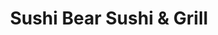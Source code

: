 ---
layout: place
title: "Sushi Bear Sushi & Grill"
permalink: /florida/jacksonville/sushi-bear-sushi-grill.html
stateAbbr: FL
stateName: Florida
cityName: Jacksonville
place_id: ChIJO_KdM2i45YgRapsDIeWzMM8
photos:
  - name: >-
      places/ChIJO_KdM2i45YgRapsDIeWzMM8/photos/AeeoHcKiFhTLD7qtmMlv6OnvqnaN0KoVRncot9WuMA-lChq55OO3wvE6EmI0oVdlwSe8UWm43kiP0VdnkGFrPyPXTi0z9ltjjdbekTkMVVYhEuobBK5E8SbLaq-NuN45PUAJFTGL1Bt5kWDFysJCsJfAJ9jbjBcYnoGbcFU7wqTNqWiEunvjsnnrtu7b0e_hkrWVTC_xOG9hcpmGYkh_hf_9M_hdMUtt6143zAZyVq-aGlfCAuS1sFT705HImtwvyHh2xGMmdk7ks65hyEndK30vkFncARRvio0UZRV6xug7-Pe4BA
    widthPx: 700
    heightPx: 471
    authorAttributions:
      - displayName: Sushi Bear Sushi & Grill
        uri: https://maps.google.com/maps/contrib/105240664997790851863
        photoUri: >-
          https://lh3.googleusercontent.com/a-/ALV-UjWFyiiOiheGhorRzsaHlXp56_nR-xZTB9hH30ZN4SAWT-x7EcU=s100-p-k-no-mo
    flagContentUri: >-
      https://www.google.com/local/imagery/report/?cb_client=maps_api_places.places_api&image_key=!1e10!2sAF1QipPeAqKGnnU2kwjLGGZr0VhOxW7T7x48Afv7Sjek&hl=en-US
    googleMapsUri: >-
      https://www.google.com/maps/place//data=!3m4!1e2!3m2!1sAF1QipPeAqKGnnU2kwjLGGZr0VhOxW7T7x48Afv7Sjek!2e10!4m2!3m1!1s0x88e5b868339df23b:0xcf30b3e521039b6a
  - name: >-
      places/ChIJO_KdM2i45YgRapsDIeWzMM8/photos/AeeoHcJ_y9OljKxSVhvBLEFJktmBu7hINlptMV3_Vbvd-I4fAaoIVZu61e6QfkD1EfFMvTXmb8e8N4M7KkiCOfCVITTxcTxi2jQUO_Hh6ExxTK_fcrHjxx88bcRmVz0EyZzDYS8sSzhJECuR0kcjzqPMB1dNLvCWwKIkyjNAuT0iKRW89xyob_yimr2WgDhuekHCpgR47R_N82ITWuQzaHkhe2_uRmAKLBqRGo-YncEWjwwBYmDOrJjXSGZz1LeVjH2suuKm9yzVY8aqr2tcEgEPGSC6IpUuj88FgUO8cTUAXjVCtw
    widthPx: 850
    heightPx: 314
    authorAttributions:
      - displayName: Sushi Bear Sushi & Grill
        uri: https://maps.google.com/maps/contrib/105240664997790851863
        photoUri: >-
          https://lh3.googleusercontent.com/a-/ALV-UjWFyiiOiheGhorRzsaHlXp56_nR-xZTB9hH30ZN4SAWT-x7EcU=s100-p-k-no-mo
    flagContentUri: >-
      https://www.google.com/local/imagery/report/?cb_client=maps_api_places.places_api&image_key=!1e10!2sAF1QipMTr_a8J3-eknMhMlsnQFFFAzs3_6hW1N_Ev0H-&hl=en-US
    googleMapsUri: >-
      https://www.google.com/maps/place//data=!3m4!1e2!3m2!1sAF1QipMTr_a8J3-eknMhMlsnQFFFAzs3_6hW1N_Ev0H-!2e10!4m2!3m1!1s0x88e5b868339df23b:0xcf30b3e521039b6a
  - name: >-
      places/ChIJO_KdM2i45YgRapsDIeWzMM8/photos/AeeoHcLYMD491_MyA0fNL1xfSMHcUfx7Y1k3J67dCk8iXGoVwX5BC8T_Oae-Of63HZbc36h1fv0OIaMFY_l1GATHbMDDAVc2aaTxVo9yW_l-eu2BSqh3ySn6lCPsvzRZaIB5BPBzk01UbvgqDZK3okpYU491lwiEqJZR38G_DHkfu08Vh9IsxU_yE0o_y1IgA3tyxXuHujTtzwsaJ-x2ZRWhMZVe8v5Ti_b69dlcAoJOzRR3R6bdXanyRsxHKIvlMtauFD44FcIpVllCl17q8OFVjMTEszGr2oQ8UfhmZTqpg0FLZdClzGy1jHaw81HUFZLqovUqjc_TCEMaY6dE9ox8AON8VP2kWtFmVM_7MOFq75OOMYbFH_A-w5NHxC-Zlsy1kuGvOz6kyhrpiOo7vQOOdXb29SbqO4mB0SwNLi_GdgLFgg
    widthPx: 4000
    heightPx: 3000
    authorAttributions:
      - displayName: Christen B
        uri: https://maps.google.com/maps/contrib/115782155454801242555
        photoUri: >-
          https://lh3.googleusercontent.com/a/ACg8ocLjOZSv0UvO5FN8GSBGhLcuwQckVgYDQM_Oe2ZP98KH45-y3W8=s100-p-k-no-mo
    flagContentUri: >-
      https://www.google.com/local/imagery/report/?cb_client=maps_api_places.places_api&image_key=!1e10!2sCIHM0ogKEICAgMCw9_CJLQ&hl=en-US
    googleMapsUri: >-
      https://www.google.com/maps/place//data=!3m4!1e2!3m2!1sCIHM0ogKEICAgMCw9_CJLQ!2e10!4m2!3m1!1s0x88e5b868339df23b:0xcf30b3e521039b6a
  - name: >-
      places/ChIJO_KdM2i45YgRapsDIeWzMM8/photos/AeeoHcJR8Vm6iebUU-BROE_QDTnZd3D2a3WGNq3Byb9_cuOOuJxYTLqrwnoSIh7VjqV_bQgJH5_jxqAanPCTkUOuwbhVbAzKo9Jv6-vltXphRVyJtVbzc4atH7I3sqp3oS-tahq_IeUnhBqF38cf4AZ__lixAUqZDlkduPyIIVNkL-hikjHvqnM0txezVmxxSGX9BoZxM7drPZuaOKJE3n33n-UKCgz7eV2mInkDkr3dFOajR7aoLPiWfAmLtr7dQWt5IafCg3pUNTZJSf-9eY8wRoGwF7siKHRWyUXQNN8wAU08hKHYDkR7LSnEXTb8JDz7aNippVJdznF9j3dmn3-7UJAgyOKw2N2igZ9Zb5fpiM314Mpd24uP6XqV6qVZWT9VM6mtggtl35wP7v-wtwjhyIERc3069cIzQ0NJmOTjwavuFpoM
    widthPx: 1868
    heightPx: 4000
    authorAttributions:
      - displayName: Elaine Lowery
        uri: https://maps.google.com/maps/contrib/103474112266148853490
        photoUri: >-
          https://lh3.googleusercontent.com/a-/ALV-UjWTd6J8OFASMw24vEHWda5ibgzk_BLkS2jHLCYud3PYhO08Mcna2A=s100-p-k-no-mo
    flagContentUri: >-
      https://www.google.com/local/imagery/report/?cb_client=maps_api_places.places_api&image_key=!1e10!2sCIHM0ogKEICAgICBtJuK7gE&hl=en-US
    googleMapsUri: >-
      https://www.google.com/maps/place//data=!3m4!1e2!3m2!1sCIHM0ogKEICAgICBtJuK7gE!2e10!4m2!3m1!1s0x88e5b868339df23b:0xcf30b3e521039b6a
  - name: >-
      places/ChIJO_KdM2i45YgRapsDIeWzMM8/photos/AeeoHcKc-zc8_vwbXFK2Ueha-aJ-UMsIwQYugsei80-JAwTh9kpIngE0_OxHdAAE95GnAdPe5uTx5A_0gi2U4GtMBDLusCleB8BzHdhs_76SESJ1FIaDLWHavxPUVoavzr437iJh_eeztxZ1eBGIwqZUKnXkZ_G3PBnAulsO-pP60u7qXjBDFplhQQI9dUkeGWWzvkTJvZHFHswkLNQHntltvgkwWS_kt8V7m588lB3UvXovf8fTA3KuXPyvfKQNvG9ZpkL4UGcqgsyXegqMVv2rrpQoZeciTT9WOZkZSPEF3GRRR8Ig2wQ0PY5sydywXJNpS0q78seUA02BaNzUtTjM55KrRt4yLrqQhnJyo1txjCXJHded8WAd1S14qZqcA65_C58UY-KT_W-a3xUtoSqGCQoI2PZawRg37Nl_DFzoEDRrCm72
    widthPx: 4000
    heightPx: 1868
    authorAttributions:
      - displayName: Elaine Lowery
        uri: https://maps.google.com/maps/contrib/103474112266148853490
        photoUri: >-
          https://lh3.googleusercontent.com/a-/ALV-UjWTd6J8OFASMw24vEHWda5ibgzk_BLkS2jHLCYud3PYhO08Mcna2A=s100-p-k-no-mo
    flagContentUri: >-
      https://www.google.com/local/imagery/report/?cb_client=maps_api_places.places_api&image_key=!1e10!2sCIHM0ogKEICAgICBtJvBowE&hl=en-US
    googleMapsUri: >-
      https://www.google.com/maps/place//data=!3m4!1e2!3m2!1sCIHM0ogKEICAgICBtJvBowE!2e10!4m2!3m1!1s0x88e5b868339df23b:0xcf30b3e521039b6a
  - name: >-
      places/ChIJO_KdM2i45YgRapsDIeWzMM8/photos/AeeoHcI3IipezVxfImRHiP223lhB-yPCb9xv2ShIziZGlIcs4Z0ncrQwJxMxouqgCIM_l18cZs3rgcVrwi_FPMWxYZAYfeTAoFsWYBQMBxO0nmAtCYbeQp1XMobmXQupVIUMkR9tzxeSi7ovUtovRxEQ3lk6aamLVGfjpxm5yC2nk42YCCRnD1I7sEE-fdl9lGaQXVA0Inwn3HVoQK3xGJxiJYUs0kctIAuHfUeXUPYAUOFewE-se-eiojn33M4yMdA450snOm42AT6kYWzuSaFC5k5zSKPC3dLaZV6ff7K6D8EkZxM8oqZYsLfqgsvm_NIEcjnZzKbqUrgp4yYkZvSIciN_OqWtpAoz8OM20zd1_NOY2pm9XXCOvJi4glBk08uPmEUnK5OmFiAJn5ej_3pxVMfinfyBPrxy2Z00T05MvWxDOw
    widthPx: 4000
    heightPx: 2252
    authorAttributions:
      - displayName: jennifer james
        uri: https://maps.google.com/maps/contrib/115752715820789940446
        photoUri: >-
          https://lh3.googleusercontent.com/a/ACg8ocLaikdWocNy8AFDCbs97ckUeZHSYUS1OqPafWtHEOyfMoCtOw=s100-p-k-no-mo
    flagContentUri: >-
      https://www.google.com/local/imagery/report/?cb_client=maps_api_places.places_api&image_key=!1e10!2sCIHM0ogKEICAgMCA8pvQZw&hl=en-US
    googleMapsUri: >-
      https://www.google.com/maps/place//data=!3m4!1e2!3m2!1sCIHM0ogKEICAgMCA8pvQZw!2e10!4m2!3m1!1s0x88e5b868339df23b:0xcf30b3e521039b6a
  - name: >-
      places/ChIJO_KdM2i45YgRapsDIeWzMM8/photos/AeeoHcKGYu4kkF6lx8jGaCqBCqhMWUX4LlD_ApwghJ8QOk6zO_Qe-Q3ssGuf_XCimGyx7_M815sXQi182F5yzw2VyEP6-Q602earKdJkz_9XehCau33s6fGRGmaNH9Y2KqiROmAuA0DFe3xqh_9AUH0QJWaE1zHz7Nl8aFrxAfyeHqASExlXRUf1HRRNPXVPLkFI8C5baMDWEp2f8EJnOlRmGTxC6h7XIlrFP0kwBAk5K0znYvABdhes6i2S3gSMgRJHPiV6N9hEgDVVwPyj0KwSpu4iesNpT_jTBgieL2iYeubu65apv6D8mlzJcjURcVDEEM4FVjcb0Fvq-1pWtST-VfsaFBbwlx7mF1hBai8DakWXSexncfR9oNmY4xpGC8FsWz1df0K50FMHkPPJ8wtGVbPbSvV-lRlEQK4Z6iE3QXNurA
    widthPx: 1623
    heightPx: 1679
    authorAttributions:
      - displayName: Lu Hoa
        uri: https://maps.google.com/maps/contrib/100048266523143835701
        photoUri: >-
          https://lh3.googleusercontent.com/a/ACg8ocIZULuio_E0TtNK0fXCknD-cnqDiVKApS0lX7Ee5VjHosLtCg=s100-p-k-no-mo
    flagContentUri: >-
      https://www.google.com/local/imagery/report/?cb_client=maps_api_places.places_api&image_key=!1e10!2sCIHM0ogKEICAgICbysiUSQ&hl=en-US
    googleMapsUri: >-
      https://www.google.com/maps/place//data=!3m4!1e2!3m2!1sCIHM0ogKEICAgICbysiUSQ!2e10!4m2!3m1!1s0x88e5b868339df23b:0xcf30b3e521039b6a
  - name: >-
      places/ChIJO_KdM2i45YgRapsDIeWzMM8/photos/AeeoHcIHzoKujvxFpeXzjzTFGbZ8I7eFZhxIZUHj94E2QUFM5wdxF_OOdivSOVZtHW-O2e5FUvWw22oieUB0Ni0nGZsb5NbDsOZS0BOzb-85MjqFp8iMuyj6xeOaQCWo8_xrRZVoE3seluLOWOkIeRkcDAr4231e4QREATm1XnqcZncNmCUls0WE74_a5XfYKvVuLsrh_osDVFBPJfEaSzZ4dO9tydOJZF4PAV5wbDp5A7ORzAl-JD2IGBfxyqcpy74Qwp2S0UUhr50EARX6qQ0-lDvOrM0mTCrqLSfDqZ2PTfBBUVkMu_yTzaSHBIeFjJBE_X_uSq8DMJSnrFtuEgnEvbOgyjfFwkBPSrM6uhrlF-y25ha4Vj9oI8xObV8n3WB5jOPOKIqH3wXDw0tTOqRVQlqxYDbLsodM11zl5yU9djg
    widthPx: 3060
    heightPx: 4080
    authorAttributions:
      - displayName: Pensilwarna Dharma
        uri: https://maps.google.com/maps/contrib/110163608349037467003
        photoUri: >-
          https://lh3.googleusercontent.com/a-/ALV-UjVqWNcNDoxQlCYQ3UvsFKydtkM5YjNqY-z1KNywKS4vF6YAfusm=s100-p-k-no-mo
    flagContentUri: >-
      https://www.google.com/local/imagery/report/?cb_client=maps_api_places.places_api&image_key=!1e10!2sCIHM0ogKEICAgIDXvvziQg&hl=en-US
    googleMapsUri: >-
      https://www.google.com/maps/place//data=!3m4!1e2!3m2!1sCIHM0ogKEICAgIDXvvziQg!2e10!4m2!3m1!1s0x88e5b868339df23b:0xcf30b3e521039b6a
  - name: >-
      places/ChIJO_KdM2i45YgRapsDIeWzMM8/photos/AeeoHcJRFqk9Xvp7hKBRItp8KFV4q_lpx4erZTjatZxuUAhv-9ArFfUd30jLA-CKIDNMIBt0UT2Zd6kNw1fpBAt7OIhVguw2cDyV1pigA_6gkcG0FuyEJ7QdRrv2BXBH8vhegPxuy3XH03xlEkI3HDcGwalS06c64KG7GNxqjbpMSQz_DZOKEMUMEC5o8qnmjoNJLjzeR_ggaEvp5qSx9YWaK8MS0QTKMwxDQvTGaNhLI4MwvoC9aaen7iK-fhJHMQ1qZKltq70aWECtPRDEN0INl4Vf11CUjrQ4M5fn14i2hP9GyT04xo8-QqWBUvGxjoE7s1Fx0grQutgQx1y2njUpfAmqnYmwBpjvqeYZj58rXi2eANc9-JbcoBeYM5BkNzkd-Nx2-XExeT3bA3INsNwAxjtQ9YPCP8WRD1ltDqLxhp4Z-hMM
    widthPx: 3024
    heightPx: 4032
    authorAttributions:
      - displayName: Altometrius Mathis
        uri: https://maps.google.com/maps/contrib/101601952309087901933
        photoUri: >-
          https://lh3.googleusercontent.com/a-/ALV-UjVbmUb4tXOjIi45bs1GpjCcS_LzXZrBYZ6A_39erFv5GV2POj--=s100-p-k-no-mo
    flagContentUri: >-
      https://www.google.com/local/imagery/report/?cb_client=maps_api_places.places_api&image_key=!1e10!2sCIHM0ogKEICAgIDHqIGBzQE&hl=en-US
    googleMapsUri: >-
      https://www.google.com/maps/place//data=!3m4!1e2!3m2!1sCIHM0ogKEICAgIDHqIGBzQE!2e10!4m2!3m1!1s0x88e5b868339df23b:0xcf30b3e521039b6a
  - name: >-
      places/ChIJO_KdM2i45YgRapsDIeWzMM8/photos/AeeoHcLJpreYh2MiIomW5WStiX_6A7c22_fgKnE677OmfmWnoSjpzapDeuxNTwRqS7goOWe-Q0EslL1ci0n2SL5FU7yROvzyYMlzKMW2Q1N_Np7zM8WHzjWeQ30L9-HREByrS2qJBe3IaBQROo6PAQnSztbRjIKEghFr3j80Kd9I9JBaYtrFcWjA7BMKe3jZk1U50h7QhmQkksXNVKy-eYbFar4DZHoxNBvl_6zzA0S5Lz4TLO7sWbciQixdSbBFv4BhrWe4ILJ2nBlNQCcxFEi7vXlYnI0yYmvNqYlReBwzWJVpTX7XKKrRfWqqw7rbEq9ENnUHtyAB1PSY69xjBi-hri4ajnk3Rci1dneL_LeVbCVg3SpTgf6DXKqmaw2ybAy4LpMzNTTJmtshza8uYlok9ceoNWNwkGCcwFm6t0lFezs
    widthPx: 4000
    heightPx: 3000
    authorAttributions:
      - displayName: J Love
        uri: https://maps.google.com/maps/contrib/108051018493190008915
        photoUri: >-
          https://lh3.googleusercontent.com/a/ACg8ocL0PnMWnDTCfQxG8yMzc-lg6Yxqsc5GFvv7IJkSEaKH5e9LZw=s100-p-k-no-mo
    flagContentUri: >-
      https://www.google.com/local/imagery/report/?cb_client=maps_api_places.places_api&image_key=!1e10!2sCIHM0ogKEICAgID7kv2sPA&hl=en-US
    googleMapsUri: >-
      https://www.google.com/maps/place//data=!3m4!1e2!3m2!1sCIHM0ogKEICAgID7kv2sPA!2e10!4m2!3m1!1s0x88e5b868339df23b:0xcf30b3e521039b6a
address: '4530 St Johns Ave #9, Jacksonville, FL 32210, USA'
street: '4530 St Johns Ave #9'
city: Jacksonville
state: FL
zip: '32210'
country: USA
neighborhood: Lakeshore
latitude: '30.287872'
longitude: '-81.721386'
accessibility_options:
  wheelchairAccessibleParking: true
  wheelchairAccessibleEntrance: true
  wheelchairAccessibleRestroom: true
  wheelchairAccessibleSeating: true
business_status: OPERATIONAL
name: Sushi Bear Sushi & Grill
google_maps_links:
  directionsUri: >-
    https://www.google.com/maps/dir//''/data=!4m7!4m6!1m1!4e2!1m2!1m1!1s0x88e5b868339df23b:0xcf30b3e521039b6a!3e0
  placeUri: https://maps.google.com/?cid=14929630561415961450
  writeAReviewUri: >-
    https://www.google.com/maps/place//data=!4m3!3m2!1s0x88e5b868339df23b:0xcf30b3e521039b6a!12e1
  reviewsUri: >-
    https://www.google.com/maps/place//data=!4m4!3m3!1s0x88e5b868339df23b:0xcf30b3e521039b6a!9m1!1b1
  photosUri: >-
    https://www.google.com/maps/place//data=!4m3!3m2!1s0x88e5b868339df23b:0xcf30b3e521039b6a!10e5
primary_type: Japanese Restaurant
opening_hours:
  regular: null
  current: null
secondary_opening_hours:
  regular:
    weekdayDescriptions: null
    type: null
  current:
    weekdayDescriptions: null
    type: null
phone: (904) 503-0690
price_level: PRICE_LEVEL_MODERATE
price_range: $10 &ndash; $20
rating: '4.7'
rating_count: 2128
website: http://sushibearjax.com/
description: >-
  Grilled Japanese specialties & sushi are served in this lively, colorful
  family restaurant.
reviews:
  - name: >-
      places/ChIJO_KdM2i45YgRapsDIeWzMM8/reviews/ChdDSUhNMG9nS0VJQ0FnSUN2dUxEWTlBRRAB
    relativePublishTimeDescription: 4 months ago
    rating: 5
    text:
      text: >-
        Seriously, if you’re looking for a sushi/ hibachi place to try, this is
        IT!! I can’t recommend this place enough. 10/10 on everything.

        The service was impeccable. The food was mouth watering. They even gave
        us complimentary sides while we waited for our sushi and entrees. And
        the food came out FAST!

        The holiday atmosphere and decor was so calming and pleasant. My husband
        and I have tried our fair share of sushi and hibachi places around
        orange park and Jacksonville. This is, hands down, the absolute best
        place to eat!
      languageCode: en
    originalText:
      text: >-
        Seriously, if you’re looking for a sushi/ hibachi place to try, this is
        IT!! I can’t recommend this place enough. 10/10 on everything.

        The service was impeccable. The food was mouth watering. They even gave
        us complimentary sides while we waited for our sushi and entrees. And
        the food came out FAST!

        The holiday atmosphere and decor was so calming and pleasant. My husband
        and I have tried our fair share of sushi and hibachi places around
        orange park and Jacksonville. This is, hands down, the absolute best
        place to eat!
      languageCode: en
    authorAttribution:
      displayName: Brittany Miller
      uri: https://www.google.com/maps/contrib/116770181165192576573/reviews
      photoUri: >-
        https://lh3.googleusercontent.com/a-/ALV-UjWTgjNVcN31rP4KKwwmy_LEDb47NkLNmDslzPkBDkMqiS7PquU=s128-c0x00000000-cc-rp-mo
    publishTime: '2024-12-07T21:47:14.961733Z'
    flagContentUri: >-
      https://www.google.com/local/review/rap/report?postId=ChdDSUhNMG9nS0VJQ0FnSUN2dUxEWTlBRRAB&d=17924085&t=1
    googleMapsUri: >-
      https://www.google.com/maps/reviews/data=!4m6!14m5!1m4!2m3!1sChdDSUhNMG9nS0VJQ0FnSUN2dUxEWTlBRRAB!2m1!1s0x88e5b868339df23b:0xcf30b3e521039b6a
  - name: >-
      places/ChIJO_KdM2i45YgRapsDIeWzMM8/reviews/ChdDSUhNMG9nS0VJQ0FnTURndEl5OXBRRRAB
    relativePublishTimeDescription: a month ago
    rating: 5
    text:
      text: >-
        My wife’s son, Alonso, and I came here today and their reputation didn’t
        disappoint us. It’s Alonso’s favorite place. I’m not much into sushi but
        the menu offered many options for people like me. I chose the chicken
        katsu and he got pork katsu. My wife will eat the chicken teriyaki we
        got her. The appetizer that we enjoyed was called the Holiday rolls, but
        it wasn’t anything like a roll to me. It was very tasty. They started us
        off with a bowl of clear soup and garden salad. I chose the ranch
        dressing but Alonso had the ginger dressing. I used my fork while Alonso
        used complimentary chop sticks. The food was delicious and very
        flavorful. Now I know what I will be ordering in future visits.
      languageCode: en
    originalText:
      text: >-
        My wife’s son, Alonso, and I came here today and their reputation didn’t
        disappoint us. It’s Alonso’s favorite place. I’m not much into sushi but
        the menu offered many options for people like me. I chose the chicken
        katsu and he got pork katsu. My wife will eat the chicken teriyaki we
        got her. The appetizer that we enjoyed was called the Holiday rolls, but
        it wasn’t anything like a roll to me. It was very tasty. They started us
        off with a bowl of clear soup and garden salad. I chose the ranch
        dressing but Alonso had the ginger dressing. I used my fork while Alonso
        used complimentary chop sticks. The food was delicious and very
        flavorful. Now I know what I will be ordering in future visits.
      languageCode: en
    authorAttribution:
      displayName: Gilbert Nichols
      uri: https://www.google.com/maps/contrib/101205412673667503583/reviews
      photoUri: >-
        https://lh3.googleusercontent.com/a-/ALV-UjUt19N452VjXbR3mXwQ_g4ohnDG75palohp8HpQXTBFgUrOOyymbQ=s128-c0x00000000-cc-rp-mo-ba5
    publishTime: '2025-02-22T20:08:41.372547Z'
    flagContentUri: >-
      https://www.google.com/local/review/rap/report?postId=ChdDSUhNMG9nS0VJQ0FnTURndEl5OXBRRRAB&d=17924085&t=1
    googleMapsUri: >-
      https://www.google.com/maps/reviews/data=!4m6!14m5!1m4!2m3!1sChdDSUhNMG9nS0VJQ0FnTURndEl5OXBRRRAB!2m1!1s0x88e5b868339df23b:0xcf30b3e521039b6a
  - name: >-
      places/ChIJO_KdM2i45YgRapsDIeWzMM8/reviews/ChdDSUhNMG9nS0VJQ0FnTURJN0p2LWtBRRAB
    relativePublishTimeDescription: in the last week
    rating: 5
    text:
      text: >-
        This was our second time there. Power went out this time and it was
        daughter’s birthday. We ate in the dark no big deal but it meant no
        birthday celebration. Their birthday celebration is the best. It
        happens. We went to pay and they comped our meal because of it. Was so
        nice of them. Food was amazing and great service. We drive 45 min to go
        there from Yulee. Thanks for a great dinner. Will be back soon
      languageCode: en
    originalText:
      text: >-
        This was our second time there. Power went out this time and it was
        daughter’s birthday. We ate in the dark no big deal but it meant no
        birthday celebration. Their birthday celebration is the best. It
        happens. We went to pay and they comped our meal because of it. Was so
        nice of them. Food was amazing and great service. We drive 45 min to go
        there from Yulee. Thanks for a great dinner. Will be back soon
      languageCode: en
    authorAttribution:
      displayName: Chris Badger
      uri: https://www.google.com/maps/contrib/113388602457378248651/reviews
      photoUri: >-
        https://lh3.googleusercontent.com/a/ACg8ocLB0KQYeVCApSvH1oi6pcUH8ItiCH1203m1OOYEfY5i3VwxHQ=s128-c0x00000000-cc-rp-mo
    publishTime: '2025-04-08T02:02:18.209124Z'
    flagContentUri: >-
      https://www.google.com/local/review/rap/report?postId=ChdDSUhNMG9nS0VJQ0FnTURJN0p2LWtBRRAB&d=17924085&t=1
    googleMapsUri: >-
      https://www.google.com/maps/reviews/data=!4m6!14m5!1m4!2m3!1sChdDSUhNMG9nS0VJQ0FnTURJN0p2LWtBRRAB!2m1!1s0x88e5b868339df23b:0xcf30b3e521039b6a
  - name: >-
      places/ChIJO_KdM2i45YgRapsDIeWzMM8/reviews/ChdDSUhNMG9nS0VJQ0FnTUNJc05iQXlBRRAB
    relativePublishTimeDescription: 2 weeks ago
    rating: 5
    text:
      text: >-
        From the outside you wouldn't expect such a great restruant. In a world
        of dying food service our experience here was great. Food was great,
        staff was great, atmosphere was great. I got the salmon and shrimp, most
        places skimp on the protein but I definitely got a good portion.
        Definitely will be our go to from now on.
      languageCode: en
    originalText:
      text: >-
        From the outside you wouldn't expect such a great restruant. In a world
        of dying food service our experience here was great. Food was great,
        staff was great, atmosphere was great. I got the salmon and shrimp, most
        places skimp on the protein but I definitely got a good portion.
        Definitely will be our go to from now on.
      languageCode: en
    authorAttribution:
      displayName: Micah Kirn
      uri: https://www.google.com/maps/contrib/113220826565049190014/reviews
      photoUri: >-
        https://lh3.googleusercontent.com/a/ACg8ocKhpxkXCHV9Lv3e3RTVSM0Jsv3Au4wvPb3N6nniNNDjcUY-GQ=s128-c0x00000000-cc-rp-mo-ba2
    publishTime: '2025-03-29T17:23:26.970730Z'
    flagContentUri: >-
      https://www.google.com/local/review/rap/report?postId=ChdDSUhNMG9nS0VJQ0FnTUNJc05iQXlBRRAB&d=17924085&t=1
    googleMapsUri: >-
      https://www.google.com/maps/reviews/data=!4m6!14m5!1m4!2m3!1sChdDSUhNMG9nS0VJQ0FnTUNJc05iQXlBRRAB!2m1!1s0x88e5b868339df23b:0xcf30b3e521039b6a
  - name: >-
      places/ChIJO_KdM2i45YgRapsDIeWzMM8/reviews/ChZDSUhNMG9nS0VJQ0FnSUNieXNpVWNREAE
    relativePublishTimeDescription: 8 months ago
    rating: 5
    text:
      text: >-
        Best sushi in Jacksonville!! We enjoyed the time here. They have the
        conch sashimi which is very fresh and delicious.

        I really appreciate their very welcoming culture by providing
        Philadelphia roll while we have to wait for our food. Staff is friendly.

        Everything is so fresh and creative. Been here at least 10 times but
        they have never failed me once.
      languageCode: en
    originalText:
      text: >-
        Best sushi in Jacksonville!! We enjoyed the time here. They have the
        conch sashimi which is very fresh and delicious.

        I really appreciate their very welcoming culture by providing
        Philadelphia roll while we have to wait for our food. Staff is friendly.

        Everything is so fresh and creative. Been here at least 10 times but
        they have never failed me once.
      languageCode: en
    authorAttribution:
      displayName: Lu Hoa
      uri: https://www.google.com/maps/contrib/100048266523143835701/reviews
      photoUri: >-
        https://lh3.googleusercontent.com/a/ACg8ocIZULuio_E0TtNK0fXCknD-cnqDiVKApS0lX7Ee5VjHosLtCg=s128-c0x00000000-cc-rp-mo-ba4
    publishTime: '2024-07-25T16:54:16.706228Z'
    flagContentUri: >-
      https://www.google.com/local/review/rap/report?postId=ChZDSUhNMG9nS0VJQ0FnSUNieXNpVWNREAE&d=17924085&t=1
    googleMapsUri: >-
      https://www.google.com/maps/reviews/data=!4m6!14m5!1m4!2m3!1sChZDSUhNMG9nS0VJQ0FnSUNieXNpVWNREAE!2m1!1s0x88e5b868339df23b:0xcf30b3e521039b6a
parking_options:
  freeParkingLot: true
  freeStreetParking: true
  paidStreetParking: false
  valetParking: false
payment_options:
  acceptsCreditCards: true
  acceptsDebitCards: true
  acceptsCashOnly: false
  acceptsNfc: true
allow_dogs: null
curbside_pickup: null
delivery: true
dine_in: true
good_for_children: true
good_for_groups: true
good_for_sports: false
live_music: false
menu_for_children: true
outdoor_seating: false
reservable: true
restroom: true
serves_beer: true
serves_breakfast: false
serves_brunch: false
serves_cocktails: true
serves_coffee: true
serves_dinner: true
serves_dessert: true
serves_lunch: true
serves_vegetarian_food: true
serves_wine: true
takeout: true

---